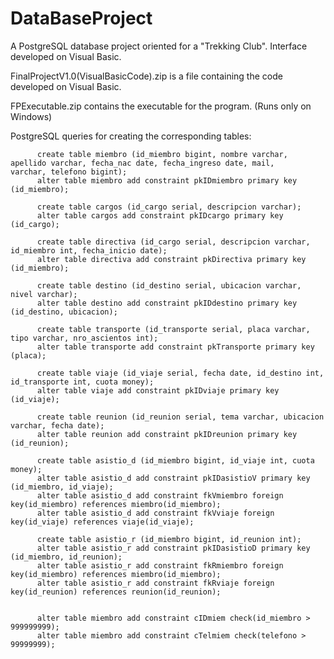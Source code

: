 # DataBaseProject
A PostgreSQL database project oriented for a "Trekking Club". Interface developed on Visual Basic.

FinalProjectV1.0(VisualBasicCode).zip is a file containing the code developed on Visual Basic.

FPExecutable.zip contains the executable for the program. (Runs only on Windows)

PostgreSQL queries for creating the corresponding tables:

          create table miembro (id_miembro bigint, nombre varchar, apellido varchar, fecha_nac date, fecha_ingreso date, mail,     varchar, telefono bigint);
          alter table miembro add constraint pkIDmiembro primary key (id_miembro);

          create table cargos (id_cargo serial, descripcion varchar);
          alter table cargos add constraint pkIDcargo primary key (id_cargo);

          create table directiva (id_cargo serial, descripcion varchar, id_miembro int, fecha_inicio date);
          alter table directiva add constraint pkDirectiva primary key (id_miembro);

          create table destino (id_destino serial, ubicacion varchar, nivel varchar);
          alter table destino add constraint pkIDdestino primary key (id_destino, ubicacion);

          create table transporte (id_transporte serial, placa varchar, tipo varchar, nro_ascientos int);
          alter table transporte add constraint pkTransporte primary key (placa);

          create table viaje (id_viaje serial, fecha date, id_destino int, id_transporte int, cuota money);
          alter table viaje add constraint pkIDviaje primary key (id_viaje);

          create table reunion (id_reunion serial, tema varchar, ubicacion varchar, fecha date);
          alter table reunion add constraint pkIDreunion primary key (id_reunion);

          create table asistio_d (id_miembro bigint, id_viaje int, cuota money);
          alter table asistio_d add constraint pkIDasistioV primary key (id_miembro, id_viaje);
          alter table asistio_d add constraint fkVmiembro foreign key(id_miembro) references miembro(id_miembro);
          alter table asistio_d add constraint fkVviaje foreign key(id_viaje) references viaje(id_viaje);

          create table asistio_r (id_miembro bigint, id_reunion int);
          alter table asistio_r add constraint pkIDasistioD primary key (id_miembro, id_reunion);
          alter table asistio_r add constraint fkRmiembro foreign key(id_miembro) references miembro(id_miembro);
          alter table asistio_r add constraint fkRviaje foreign key(id_reunion) references reunion(id_reunion);


          alter table miembro add constraint cIDmiem check(id_miembro > 999999999);
          alter table miembro add constraint cTelmiem check(telefono > 99999999);

